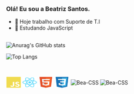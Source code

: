 ### Olá! Eu sou a Beatriz Santos.

- 🔭 Hoje trabalho com Suporte de T.I
- 🌱 Estudando JavaScript

##

![Anurag's GitHub stats](https://github-readme-stats.vercel.app/api?username=BeaCris103&show_icons=true&theme=buefy)

![Top Langs](https://github-readme-stats.vercel.app/api/top-langs/?username=BeaCris103&layout=compact&theme=buefy)


##

<div style="display: inline_block"><br>
  <img align="center" alt="Bea-Js" height="30" width="40" src="https://raw.githubusercontent.com/devicons/devicon/master/icons/javascript/javascript-plain.svg">
  <img align="center" alt="Bea-React" height="30" width="40" src="https://raw.githubusercontent.com/devicons/devicon/master/icons/react/react-original.svg">
  <img align="center" alt="Bea-HTML" height="30" width="40" src="https://raw.githubusercontent.com/devicons/devicon/master/icons/html5/html5-original.svg">
  <img align="center" alt="Bea-CSS" height="30" width="40" src="https://raw.githubusercontent.com/devicons/devicon/master/icons/css3/css3-original.svg">
  <img align="center" alt="Bea-CSS" height="30" width="60" src="https://img.shields.io/badge/C%2B%2B-00599C?style=for-the-badge&logo=c%2B%2B&logoColor=white">
  <img align="center" alt="Bea-CSS" height="30" width="100" src="https://img.shields.io/badge/Bootstrap-563D7C?style=for-the-badge&logo=bootstrap&logoColor=white">  
</div>

##

